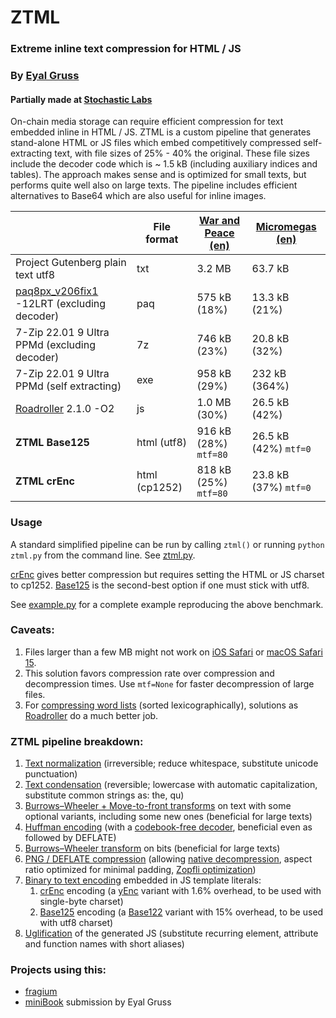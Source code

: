 # ZTML

### Extreme inline text compression for HTML / JS
### By [Eyal Gruss](https://eyalgruss.com)

#### Partially made at [Stochastic Labs](http://stochasticlabs.org)

On-chain media storage can require efficient compression for text embedded inline in HTML / JS.
ZTML is a custom pipeline that generates stand-alone HTML or JS files which embed competitively compressed self-extracting text, with file sizes of 25% - 40% the original.
These file sizes include the decoder code which is ~ 1.5 kB (including auxiliary indices and tables).
The approach makes sense and is optimized for small texts, but performs quite well also on large texts.
The pipeline includes efficient alternatives to Base64 which are also useful for inline images.

|                                                                                            | File format   | [War and Peace (en)](https://gutenberg.org/files/2600/2600-0.txt) | [Micromegas (en)](https://gutenberg.org/files/30123/30123-8.txt) |
|--------------------------------------------------------------------------------------------|---------------|-------------------------------------------------------------------|------------------------------------------------------------------|
| Project Gutenberg plain text utf8                                                          | txt           | 3.2 MB                                                            | 63.7 kB                                                          |
| [paq8px_v206fix1](http://www.mattmahoney.net/dc/text.html#1250) -12LRT (excluding decoder) | paq           | 575 kB (18%)                                                      | 13.3 kB (21%)                                                    |
| 7-Zip 22.01 9 Ultra PPMd (excluding decoder)                                               | 7z            | 746 kB (23%)                                                      | 20.8 kB (32%)                                                    |
| 7-Zip 22.01 9 Ultra PPMd (self extracting)                                                 | exe           | 958 kB (29%)                                                      | 232 kB (364%)                                                    |
| [Roadroller](https://github.com/lifthrasiir/roadroller) 2.1.0 -O2                          | js            | 1.0 MB (30%)                                                      | 26.5 kB (42%)                                                    |
| **ZTML Base125**                                                                           | html (utf8)   | 916 kB (28%) `mtf=80`                                             | 26.5 kB (42%) `mtf=0`                                            |
| **ZTML crEnc**                                                                             | html (cp1252) | 818 kB (25%) `mtf=80`                                             | 23.8 kB (37%) `mtf=0`                                            |

### Usage
A standard simplified pipeline can be run by calling `ztml()` or running `python ztml.py` from the command line. See [ztml.py](ztml/ztml.py).

[crEnc](ztml/crenc.py) gives better compression but requires setting the HTML or JS charset to cp1252. [Base125](ztml/base125.py) is the second-best option if one must stick with utf8. 

See [example.py](example.py) for a complete example reproducing the above benchmark.

### Caveats:
1. Files larger than a few MB might not work on [iOS Safari](https://pqina.nl/blog/canvas-area-exceeds-the-maximum-limit) or [macOS Safari 15](https://bugs.webkit.org/show_bug.cgi?id=230855).
2. This solution favors compression rate over compression and decompression times. Use `mtf=None` for faster decompression of large files.
3. For [compressing word lists](http://golf.horse) (sorted lexicographically), solutions as [Roadroller](https://lifthrasiir.github.io/roadroller) do a much better job.

### ZTML pipeline breakdown:
1. [Text normalization](ztml/text_prep.py) (irreversible; reduce whitespace, substitute unicode punctuation)
2. [Text condensation](ztml/text_prep.py) (reversible; lowercase with automatic capitalization, substitute common strings as: the, qu)
3. [Burrows–Wheeler + Move-to-front transforms](ztml/bwt_mtf.py) on text with some optional variants, including some new ones (beneficial for large texts)
4. [Huffman encoding](ztml/huffman.py) (with a [codebook-free decoder](https://researchgate.net/publication/3159499_On_the_implementation_of_minimum_redundancy_prefix_codes), beneficial even as followed by DEFLATE)
5. [Burrows–Wheeler transform](ztml/bwt_mtf.py) on bits (beneficial for large texts)
6. [PNG / DEFLATE compression](ztml/deflate.py) (allowing [native decompression](https://web.archive.org/web/20090220141811/http://blog.nihilogic.dk/2008/05/compression-using-canvas-and-png.html
), aspect ratio optimized for minimal padding, [Zopfli optimization](https://github.com/google/zopfli))
7. [Binary to text encoding](https://en.wikipedia.org/wiki/Binary-to-text_encoding) embedded in JS template literals:
     1. [crEnc](ztml/crenc.py) encoding (a [yEnc](http://www.yenc.org) variant with 1.6% overhead, to be used with single-byte charset)
     2. [Base125](ztml/base125.py) encoding (a [Base122](https://blog.kevinalbs.com/base122) variant with 15% overhead, to be used with utf8 charset)
8. [Uglification](ztml/webify.py) of the generated JS (substitute recurring element, attribute and function names with short aliases)

### Projects using this:
- [fragium](https://fragium.com)
- [miniBook](https://github.com/eyaler/miniBook) submission by Eyal Gruss 
